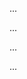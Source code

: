 <panel type="warning" header=":trophy: Can isolate SUI in unit tests :star::star:" expandable expanded no-close>

<panel type="warning" header=":trophy: Can explain unit testing :star::star:" expandable>
  <include src="../../book/testing/testingTypes/unitTesting/what/full.md" />
  <panel header=":dart: Evidence" expanded>

...

  </panel>
</panel>

<panel type="info" header=":trophy: Can explain stubs :star::star::star:" expandable>
  <include src="../../book/testing/testingTypes/unitTesting/stubs/full.md" />
  <panel header=":dart: Evidence" expanded>

...

  </panel>
</panel>

<panel type="success" header=":trophy: Can explain dependency injection :star::star::star::star:" expandable>
  <include src="../../book/testing/dependencyInjection/what/full.md" />
  <panel header=":dart: Evidence" expanded>

...

  </panel>
</panel>

<panel type="success" header=":trophy: Can explain how dependency injection works :star::star::star::star:" expandable>
  <include src="../../book/testing/dependencyInjection/how/full.md" />
  <panel header=":dart: Evidence" expanded>

...

  </panel>
</panel>

</panel>
